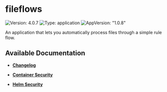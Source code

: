 # fileflows

![Version: 4.0.7](https://img.shields.io/badge/Version-4.0.7-informational?style=flat-square) ![Type: application](https://img.shields.io/badge/Type-application-informational?style=flat-square) ![AppVersion: "1.0.8"](https://img.shields.io/badge/AppVersion-"1.0.8"-informational?style=flat-square)

An application that lets you automatically process files through a simple rule flow.

## Available Documentation

- [**Changelog**](CHANGELOG)

- [**Container Security**](container-security)

- [**Helm Security**](helm-security)

